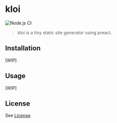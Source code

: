 # kloi

![Node.js CI](https://github.com/TimDaub/kloi/workflows/Node.js%20CI/badge.svg)

> kloi is a tiny static site generator using preact.

## Installation

[WIP]

## Usage

[WIP]

## License

See [License](./LICENSE).
